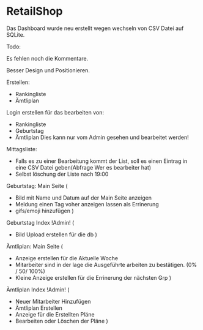 # RetailShop
Das Dashboard wurde neu erstellt wegen wechseln von CSV Datei auf SQLite. 

Todo:

Es fehlen noch die Kommentare.

Besser Design und Positionieren.

Erstellen:
- Rankingliste
- Ämtliplan
  
Login erstellen für das bearbeiten von:
  - Rankingliste
  - Geburtstag 
  - Ämtliplan
Dies kann nur vom Admin gesehen und bearbeitet werden!

Mittagsliste:
  - Falls es zu einer Bearbeitung kommt der List, soll es einen Eintrag in eine CSV Datei geben(Abfrage Wer es bearbeiter hat)
  - Selbst löschung der Liste nach 19:00


Geburtstag:
Main Seite (
  - Bild mit Name und Datum auf der Main Seite anzeigen
  - Meldung einen Tag voher anzeigen lassen als Errinerung
  - gifs/emoji hinzufügen
  ) 

Geburtstag Index !Admin! (
  - Bild Upload erstellen für die db
  )

Ämtliplan:
Main Seite (
  - Anzeige erstellen für die Aktuelle Woche
  - Mitarbeiter sind in der lage die Ausgeführte arbeiten zu bestätigen. (0% / 50/ 100%)
  - Kleine Anzeige erstellen für die Errinerung der nächsten Grp
  )

Ämtliplan Index !Admin! (
  - Neuer Mitarbeiter Hinzufügen
  - Ämtliplan Erstellen
  - Anzeige für die Erstellten Pläne
  - Bearbeiten oder Löschen der Pläne
  )
  
  
